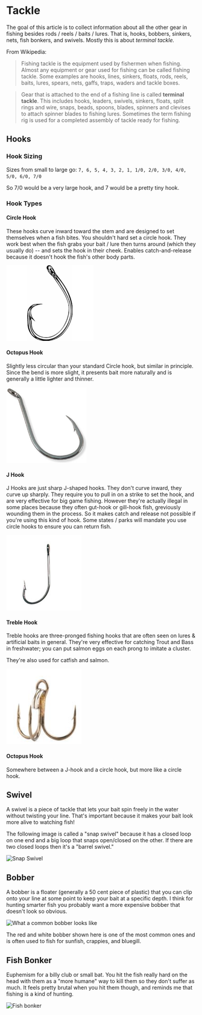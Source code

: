 # Tackle

The goal of this article is to collect information about all the other gear
in fishing besides rods / reels / baits / lures. That is, hooks, bobbers,
sinkers, nets, fish bonkers, and swivels. Mostly this is about _terminal
tackle._

From Wikipedia: 

> Fishing tackle is the equipment used by fishermen when fishing.
> Almost any equipment or gear used for fishing can be called fishing tackle.
> Some examples are hooks, lines, sinkers, floats, rods, reels, baits, lures,
> spears, nets, gaffs, traps, waders and tackle boxes.

> Gear that is attached to the end of a fishing line is called __terminal tackle__.
> This includes hooks, leaders, swivels, sinkers, floats, split rings and wire,
> snaps, beads, spoons, blades, spinners and clevises to attach spinner blades to
> fishing lures. Sometimes the term fishing rig is used for a completed assembly
> of tackle ready for fishing.

## Hooks

### Hook Sizing

Sizes from small to large go: `7, 6, 5, 4, 3, 2, 1, 1/0, 2/0, 3/0, 4/0, 5/0, 6/0, 7/0`

So 7/0 would be a very large hook, and 7 would be a pretty tiny hook.

### Hook Types

#### Circle Hook

These hooks curve inward toward the stem and are designed to set themselves when a fish bites. You shouldn't hard set a circle hook. They work best when the fish grabs your bait / lure then turns around (which they usually do) -- and sets the hook in their cheek. Enables catch-and-release because it doesn't hook the fish's other body parts.

<img alt="Circle Hook" src="./img/circle_hook.jpg" height="200">

#### Octopus Hook

Slightly less circular than your standard Circle hook, but similar in principle. Since the bend is more slight,
it presents bait more naturally and is generally a little lighter and thinner.

<img alt="Octopus Hook" src="./img/octopus_hook.jpg" height="200">

#### J Hook

J Hooks are just sharp J-shaped hooks. They don't curve inward, they curve up sharply. They require you to pull in on a strike to set the hook, and are very effective for big game fishing. However they're actually illegal in some places because they often gut-hook or gill-hook fish, greviously wounding them in the process. So it makes catch and release not possible if you're using this kind of hook. Some states / parks will mandate you use circle hooks to ensure you can return fish.

<img alt="J Hook" src="./img/j_hook.jpg" height="200">

#### Treble Hook

Treble hooks are three-pronged fishing hooks that are often seen on lures & artificial baits in general. They're
very effective for catching Trout and Bass in freshwater; you can put salmon eggs on each prong to imitate a cluster.

They're also used for catfish and salmon.

<img alt="Treble Hook" src="./img/treble_hook.jpg" height="200">

#### Octopus Hook

Somewhere between a J-hook and a circle hook, but more like a circle hook.

## Swivel

A swivel is a piece of tackle that lets your bait spin freely in the water without
twisting your line. That's important because it makes your bait look more alive to
watching fish!

The following image is called a "snap swivel" because it has a closed loop on one end and a big loop that snaps open/closed on the other. If there are two closed loops then it's a "barrel swivel."

<img alt="Snap Swivel" src="./img/swivel.jpg" height="200">

## 

## Bobber

A bobber is a floater (generally a 50 cent piece of plastic) that you can clip onto your
line at some point to keep your bait at a specific depth. I think for hunting smarter fish
you probably want a more expensive bobber that doesn't look so obvious.

<img alt="What a common bobber looks like" src="./img/red_white_bobber.jpg" height="200">

The red and white bobber shown here is one of the most common ones and is often used to fish
for sunfish, crappies, and bluegill.

## Fish Bonker

Euphemism for a billy club or small bat. You hit the fish really hard on the head with them as a
"more humane" way to kill them so they don't suffer as much. It feels pretty brutal when you hit
them though, and reminds me that fishing is a kind of hunting.

![Fish bonker](./img/fish_bonker.jpg)
